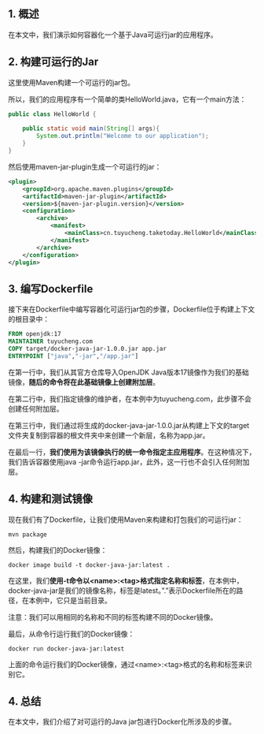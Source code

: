 ## 1. 概述

在本文中，我们演示如何容器化一个基于Java可运行jar的应用程序。

## 2. 构建可运行的Jar

这里使用Maven构建一个可运行的jar包。

所以，我们的应用程序有一个简单的类HelloWorld.java，它有一个main方法：

```java
public class HelloWorld {
    
    public static void main(String[] args){
        System.out.println("Welcome to our application");
    }
}
```

然后使用maven-jar-plugin生成一个可运行的jar：

```xml
<plugin>
    <groupId>org.apache.maven.plugins</groupId>
    <artifactId>maven-jar-plugin</artifactId>
    <version>${maven-jar-plugin.version}</version>
    <configuration>
        <archive>
            <manifest>
                <mainClass>cn.tuyucheng.taketoday.HelloWorld</mainClass>
            </manifest>
        </archive>
    </configuration>
</plugin>
```

## 3. 编写Dockerfile

接下来在Dockerfile中编写容器化可运行jar包的步骤，Dockerfile位于构建上下文的根目录中：

```dockerfile
FROM openjdk:17
MAINTAINER tuyucheng.com
COPY target/docker-java-jar-1.0.0.jar app.jar
ENTRYPOINT ["java","-jar","/app.jar"]
```

在第一行中，我们从其官方仓库导入OpenJDK Java版本17镜像作为我们的基础镜像，**随后的命令将在此基础镜像上创建附加层**。

在第二行中，我们指定镜像的维护者，在本例中为tuyucheng.com，此步骤不会创建任何附加层。

在第三行中，我们通过将生成的docker-java-jar-1.0.0.jar从构建上下文的target文件夹复制到容器的根文件夹中来创建一个新层，名称为app.jar。

在最后一行，**我们使用为该镜像执行的统一命令指定主应用程序**。在这种情况下，我们告诉容器使用java -jar命令运行app.jar，此外，这一行也不会引入任何附加层。

## 4. 构建和测试镜像

现在我们有了Dockerfile，让我们使用Maven来构建和打包我们的可运行jar：

```shell
mvn package
```

然后，构建我们的Docker镜像：

```shell
docker image build -t docker-java-jar:latest .
```

在这里，我们**使用-t命令以<name\>:<tag\>格式指定名称和标签**，在本例中，docker-java-jar是我们的镜像名称，标签是latest。”.”表示Dockerfile所在的路径，在本例中，它只是当前目录。

注意：我们可以用相同的名称和不同的标签构建不同的Docker镜像。

最后，从命令行运行我们的Docker镜像：

```shell
docker run docker-java-jar:latest
```

上面的命令运行我们的Docker镜像，通过<name\>:<tag\>格式的名称和标签来识别它。

## 4. 总结

在本文中，我们介绍了对可运行的Java jar包进行Docker化所涉及的步骤。
